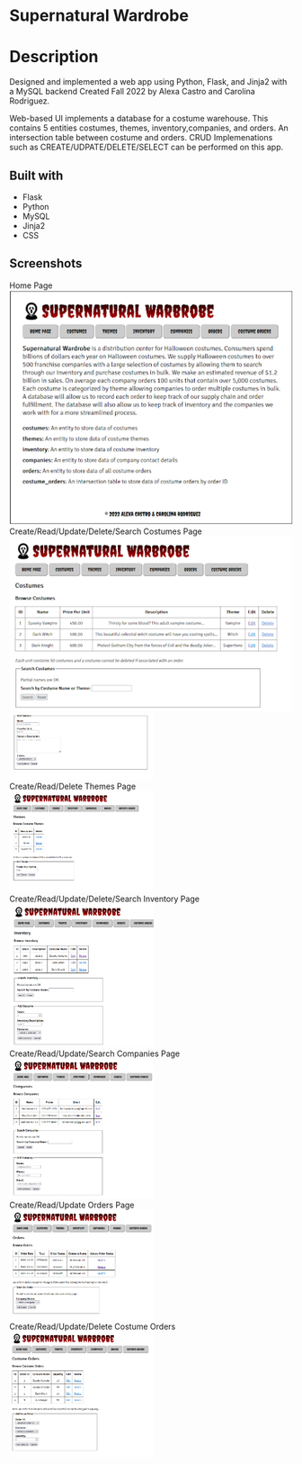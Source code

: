 # Supernatural Wardrobe

# Description

Designed and implemented a web app using Python, Flask, and Jinja2 with a MySQL backend
Created Fall 2022 by Alexa Castro and Carolina Rodriguez.

Web-based UI implements a database for a costume warehouse. This contains 5 entities
costumes, themes, inventory,companies, and orders. An intersection table between costume
and orders. CRUD Implemenations such as CREATE/UDPATE/DELETE/SELECT can be performed 
on this app.

## Built with
- Flask
- Python
- MySQL
- Jinja2
- CSS

## Screenshots
<figcaption>Home Page</figcaption>
<img src="./screenshots/homepage.png">

<figcaption>Create/Read/Update/Delete/Search Costumes Page</figcaption>
<img src="./screenshots/ruds_costumes.png">
<img src="./screenshots/create_costume.png" width=51%>

<figcaption>Create/Read/Delete Themes Page</figcaption>
<img src="./screenshots/crd_themes.png" width=51%>

<figcaption>Create/Read/Update/Delete/Search Inventory Page</figcaption>
<img src="./screenshots/cruds_inventory.png" width=51%>

<figcaption>Create/Read/Update/Search Companies Page</figcaption>
<img src="./screenshots/crus_companies.png" width=51%>

<figcaption>Create/Read/Update Orders Page</figcaption>
<img src="./screenshots/cru_orders.png" width=51%>

<figcaption>Create/Read/Update/Delete Costume Orders</figcaption>
<img src="./screenshots/crud_costume_orders.png" width=51%>
